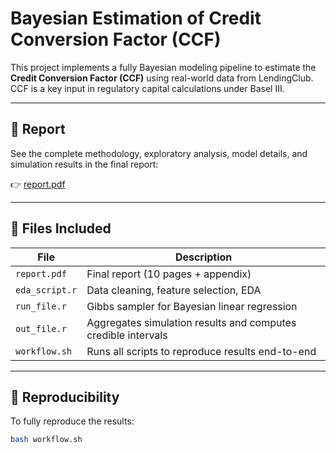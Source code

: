 # Bayesian Estimation of Credit Conversion Factor (CCF)

This project implements a fully Bayesian modeling pipeline to estimate the **Credit Conversion Factor (CCF)** using real-world data from LendingClub. CCF is a key input in regulatory capital calculations under Basel III.

---

## 📄 Report

See the complete methodology, exploratory analysis, model details, and simulation results in the final report:

👉 [report.pdf](./report.pdf)

---

## 🔧 Files Included

| File             | Description |
|------------------|-------------|
| `report.pdf`     | Final report (10 pages + appendix) |
| `eda_script.r`   | Data cleaning, feature selection, EDA |
| `run_file.r`     | Gibbs sampler for Bayesian linear regression |
| `out_file.r`     | Aggregates simulation results and computes credible intervals |
| `workflow.sh`    | Runs all scripts to reproduce results end-to-end |

---

## 🧪 Reproducibility

To fully reproduce the results:

```bash
bash workflow.sh
